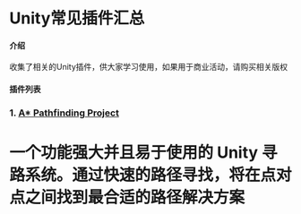 # Unity常见插件汇总

#### 介绍
收集了相关的Unity插件，供大家学习使用，如果用于商业活动，请购买相关版权

#### 插件列表
### 1. [A* Pathfinding Project](https://www.baidu.com)
# 一个功能强大并且易于使用的 Unity 寻路系统。通过快速的路径寻找，将在点对点之间找到最合适的路径解决方案